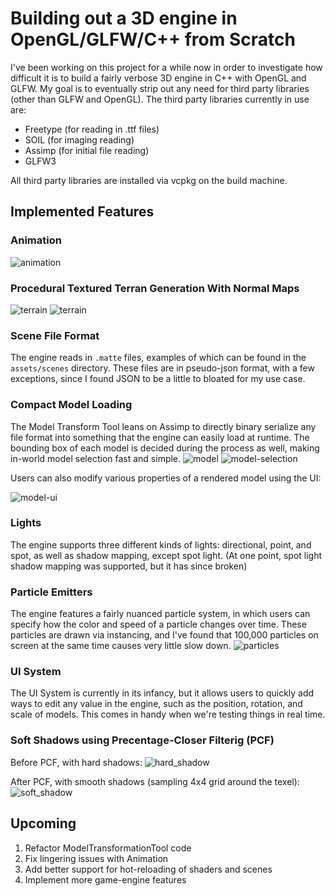 # Building out a 3D engine in OpenGL/GLFW/C++ from Scratch
I've been working on this project for a while now in order to investigate how difficult it is to build a fairly verbose 3D engine in C++ with OpenGL and GLFW. My goal is to eventually strip out any need for third party libraries (other than GLFW and OpenGL). The third party libraries currently in use are:

- Freetype (for reading in .ttf files)
- SOIL (for imaging reading)
- Assimp (for initial file reading)
- GLFW3

All third party libraries are installed via vcpkg on the build machine.

## Implemented Features
### Animation
![animation](readme-assets/animation.gif)

### Procedural Textured Terran Generation With Normal Maps
![terrain](readme-assets/terrain_demo.JPG)
![terrain](readme-assets/normal_mapped_terrain.JPG)

### Scene File Format
The engine reads in `.matte` files, examples of which can be found in the `assets/scenes` directory. These files are in pseudo-json format, with a few exceptions, since I found JSON to be a little to bloated for my use case.

### Compact Model Loading
The Model Transform Tool leans on Assimp to directly binary serialize any file format into something that the engine can easily load at runtime. The bounding box of each model is decided during the process as well, making in-world model selection fast and simple.
![model](readme-assets/model_demo.JPG)
![model-selection](readme-assets/model_selection_demo.JPG)

Users can also modify various properties of a rendered model using the UI:

![model-ui](readme-assets/model_move_ui_demo.JPG)

### Lights
The engine supports three different kinds of lights: directional, point, and spot, as well as shadow mapping, except spot light. (At one point, spot light shadow mapping was supported, but it has since broken)

### Particle Emitters
The engine features a fairly nuanced particle system, in which users can specify how the color and speed of a particle changes over time. These particles are drawn via instancing, and I've found that 100,000 particles on screen at the same time causes very little slow down.
![particles](readme-assets/particle_demo_gif.gif)

### UI System
The UI System is currently in its infancy, but it allows users to quickly add ways to edit any value in the engine, such as the position, rotation, and scale of models. This comes in handy when we're testing things in real time.

### Soft Shadows using Precentage-Closer Filterig (PCF)
Before PCF, with hard shadows:
![hard_shadow](readme-assets/mario_hard_shadow.JPG)

After PCF, with smooth shadows (sampling 4x4 grid around the texel):
![soft_shadow](readme-assets/mario_soft_shadow.JPG)


## Upcoming
1. Refactor ModelTransformationTool code
2. Fix lingering issues with Animation
3. Add better support for hot-reloading of shaders and scenes
4. Implement more game-engine features